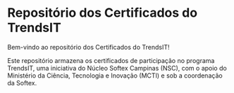 
# Repositório dos Certificados do TrendsIT
Bem-vindo ao repositório dos Certificados do TrendsIT!

Este repositório armazena os certificados de participação no programa TrendsIT, uma iniciativa do Núcleo Softex Campinas (NSC), com o apoio do Ministério da Ciência, Tecnologia e Inovação (MCTI) e sob a coordenação da Softex.

